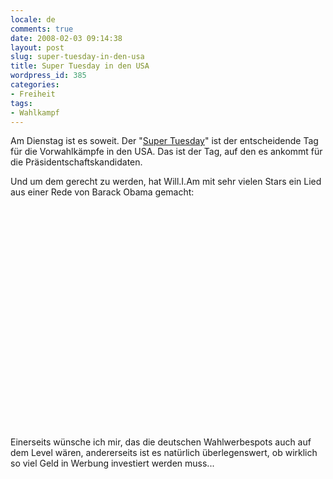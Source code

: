 ```yaml
---
locale: de
comments: true
date: 2008-02-03 09:14:38
layout: post
slug: super-tuesday-in-den-usa
title: Super Tuesday in den USA
wordpress_id: 385
categories:
- Freiheit
tags:
- Wahlkampf
---
```


Am Dienstag ist es soweit. Der "[Super Tuesday](http://de.wikipedia.org/wiki/Super_Tuesday)"
ist der entscheidende Tag für die Vorwahlkämpfe in den USA. Das ist der Tag,
auf den es ankommt für die Präsidentschaftskandidaten. 

Und um dem gerecht zu werden, hat Will.I.Am mit sehr vielen Stars ein Lied aus
einer Rede von Barack Obama gemacht:

<object width="425" height="355"><param name="movie"
value="//www.youtube.com/v/jjXyqcx-mYY&amp;rel=1"><param name="wmode"
value="transparent"><embed src="//www.youtube.com/v/jjXyqcx-mYY&amp;rel=1"
type="application/x-shockwave-flash" wmode="transparent" width="425"
height="355"></object>

Einerseits wünsche ich mir, das die deutschen Wahlwerbespots auch auf dem Level
wären, andererseits ist es natürlich überlegenswert, ob wirklich so viel Geld
in Werbung investiert werden muss...
